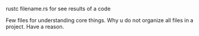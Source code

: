 rustc filename.rs for see results of a code

Few files for understanding core things. Why u do not organize all files in a project. Have a reason. 
